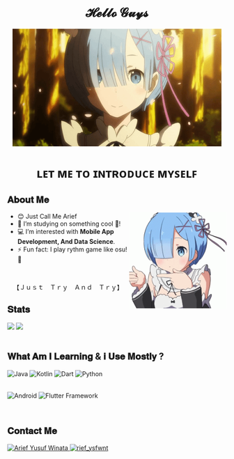 <h1 align="center">𝓗𝓮𝓵𝓵𝓸 𝓖𝓾𝔂𝓼</h1>

<div align="center">
  <img src="/assets/rem-wall.gif" />
</div>

<h1 align="center">ʟᴇᴛ ᴍᴇ ᴛᴏ ɪɴᴛʀᴏᴅᴜᴄᴇ ᴍʏꜱᴇʟꜰ</h1>

<h2>𝐀𝐛𝐨𝐮𝐭 𝐌𝐞</h2>

<img src="/assets/rem-profile.gif" align="right" height="220" />

<ul>
  <li>😊 Just Call Me Arief</li>
  <li>🔭 I’m studying on something cool 🚀!</li>
<!--   <li>🌱 I’m learning <b>Java, Kotlin, Dart</b>.</li> -->
  <li>💻 I’m interested with <b>Mobile App Development, And Data Science</b>.</li>
  <li>⚡ Fun fact: I play rythm game like osu! 🎵</li>
</ul>

<br />

<p align="center">【Ｊｕｓｔ　Ｔｒｙ　Ａｎｄ　Ｔｒｙ】</p>

<h2>𝐒𝐭𝐚𝐭𝐬</h2>

<div>
  <img
    height="155rem"
    src="https://github-readme-stats.vercel.app/api?username=Ariefyusufwinata&show_icons=true&layout=compact"
  />
  <img
    height="155rem"
    src="https://github-readme-stats.vercel.app/api/top-langs/?username=Ariefyusufwinata&layout=compact"
  />
</div>

<br />

<h2>𝐖𝐡𝐚𝐭 𝐀𝐦 𝐈 𝐋𝐞𝐚𝐫𝐧𝐢𝐧𝐠 & 𝐢 𝐔𝐬𝐞 𝐌𝐨𝐬𝐭𝐥𝐲 ?</h2>

<div style="display: inline_block">
  <img
    align="center"
    alt="Java"
    height="30"
    width="40"
    src="https://cdn.jsdelivr.net/gh/devicons/devicon/icons/java/java-original.svg"
  />
  <img
    align="center"
    alt="Kotlin"
    height="30"
    width="40"
    src="https://cdn.jsdelivr.net/gh/devicons/devicon/icons/kotlin/kotlin-original.svg"
  />
  <img
    align="center"
    alt="Dart"
    height="30"
    width="40"
    src="https://cdn.jsdelivr.net/gh/devicons/devicon/icons/dart/dart-original.svg"
  />
  <img
    align="center"
    alt="Python"
    height="30"
    width="40"
    src="https://cdn.jsdelivr.net/gh/devicons/devicon/icons/python/python-original.svg"
  />
  
  <br />
  <br />
  
  <img
    align="center"
    alt="Android"
    height="30"
    width="40"
    src="https://cdn.jsdelivr.net/gh/devicons/devicon/icons/android/android-original.svg"
  />
  <img
    align="center"
    alt="Flutter Framework"
    height="30"
    width="40"
    src="https://cdn.jsdelivr.net/gh/devicons/devicon/icons/flutter/flutter-original.svg"
  />
</div>


<br />

<h2>𝐂𝐨𝐧𝐭𝐚𝐜𝐭 𝐌𝐞</h2>

<div>
  <a href="https://www.linkedin.com/in/arief-yusuf-winata-71a325204/" target="_blank">
    <img
      alt="Arief Yusuf Winata"
      src="https://img.shields.io/badge/LinkedIn-0077B5?style=for-the-badge&logo=linkedin&logoColor=white"
      target="_blank"
    />
  </a>
  <a href="https://www.instagram.com/rief_ysfwnt/" target="_blank">
    <img
      alt="rief_ysfwnt"
      src="https://img.shields.io/badge/-Instagram-%23E4405F?style=for-the-badge&logo=instagram&logoColor=white"
      target="_blank"
    />
  </a>
</div>
